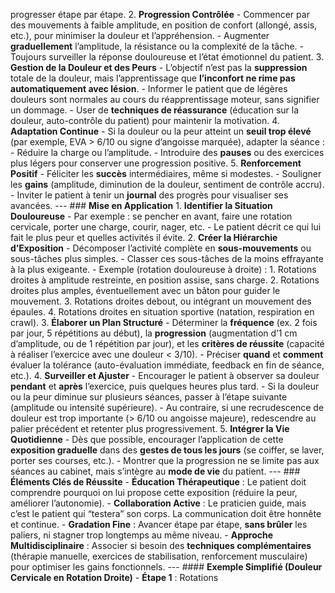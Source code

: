 progresser étape par étape. 2. **Progression Contrôlée** - Commencer par des mouvements à faible amplitude, en position de confort (allongé, assis, etc.), pour minimiser la douleur et l’appréhension. - Augmenter **graduellement** l’amplitude, la résistance ou la complexité de la tâche. - Toujours surveiller la réponse douloureuse et l’état émotionnel du patient. 3. **Gestion de la Douleur et des Peurs** - L’objectif n’est pas la **suppression** totale de la douleur, mais l’apprentissage que **l’inconfort ne rime pas automatiquement avec lésion**. - Informer le patient que de légères douleurs sont normales au cours du réapprentissage moteur, sans signifier un dommage. - User de **techniques de réassurance** (éducation sur la douleur, auto-contrôle du patient) pour maintenir la motivation. 4. **Adaptation Continue** - Si la douleur ou la peur atteint un **seuil trop élevé** (par exemple, EVA > 6/10 ou signe d’angoisse marquée), adapter la séance : - Réduire la charge ou l’amplitude. - Introduire des **pauses** ou des exercices plus légers pour conserver une progression positive. 5. **Renforcement Positif** - Féliciter les **succès** intermédiaires, même si modestes. - Souligner les **gains** (amplitude, diminution de la douleur, sentiment de contrôle accru). - Inviter le patient à tenir un **journal** des progrès pour visualiser ses avancées. --- ### **Mise en Application** 1. **Identifier la Situation Douloureuse** - Par exemple : se pencher en avant, faire une rotation cervicale, porter une charge, courir, nager, etc. - Le patient décrit ce qui lui fait le plus peur et quelles activités il évite. 2. **Créer la Hiérarchie d’Exposition** - Décomposer l’activité complète en **sous-mouvements** ou sous-tâches plus simples. - Classer ces sous-tâches de la moins effrayante à la plus exigeante. - Exemple (rotation douloureuse à droite) : 1. Rotations droites à amplitude restreinte, en position assise, sans charge. 2. Rotations droites plus amples, éventuellement avec un bâton pour guider le mouvement. 3. Rotations droites debout, ou intégrant un mouvement des épaules. 4. Rotations droites en situation sportive (natation, respiration en crawl). 3. **Élaborer un Plan Structuré** - Déterminer la **fréquence** (ex. 2 fois par jour, 5 répétitions au début), la **progression** (augmentation d’1 cm d’amplitude, ou de 1 répétition par jour), et les **critères de réussite** (capacité à réaliser l’exercice avec une douleur < 3/10). - Préciser **quand** et **comment** évaluer la tolérance (auto-évaluation immédiate, feedback en fin de séance, etc.). 4. **Surveiller et Ajuster** - Encourager le patient à observer sa douleur **pendant** et **après** l’exercice, puis quelques heures plus tard. - Si la douleur ou la peur diminue sur plusieurs séances, passer à l’étape suivante (amplitude ou intensité supérieure). - Au contraire, si une recrudescence de douleur est trop importante (> 6/10 ou angoisse majeure), redescendre au palier précédent et retenter plus progressivement. 5. **Intégrer la Vie Quotidienne** - Dès que possible, encourager l’application de cette **exposition graduelle** dans des **gestes de tous les jours** (se coiffer, se laver, porter ses courses, etc.). - Montrer que la progression ne se limite pas aux séances au cabinet, mais s’intègre au **mode de vie** du patient. --- ### **Éléments Clés de Réussite** - **Éducation Thérapeutique** : Le patient doit comprendre pourquoi on lui propose cette exposition (réduire la peur, améliorer l’autonomie). - **Collaboration Active** : Le praticien guide, mais c’est le patient qui “testera” son corps. La communication doit être honnête et continue. - **Gradation Fine** : Avancer étape par étape, **sans brûler** les paliers, ni stagner trop longtemps au même niveau. - **Approche Multidisciplinaire** : Associer si besoin des **techniques complémentaires** (thérapie manuelle, exercices de stabilisation, renforcement musculaire) pour optimiser les gains fonctionnels. --- #### **Exemple Simplifié (Douleur Cervicale en Rotation Droite)** - **Étape 1** : Rotations